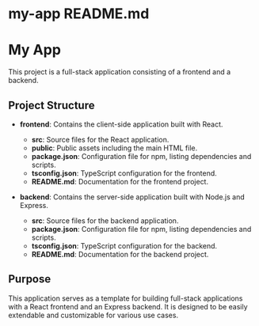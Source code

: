 # my-app README.md

# My App

This project is a full-stack application consisting of a frontend and a backend. 

## Project Structure

- **frontend**: Contains the client-side application built with React.
  - **src**: Source files for the React application.
  - **public**: Public assets including the main HTML file.
  - **package.json**: Configuration file for npm, listing dependencies and scripts.
  - **tsconfig.json**: TypeScript configuration for the frontend.
  - **README.md**: Documentation for the frontend project.

- **backend**: Contains the server-side application built with Node.js and Express.
  - **src**: Source files for the backend application.
  - **package.json**: Configuration file for npm, listing dependencies and scripts.
  - **tsconfig.json**: TypeScript configuration for the backend.
  - **README.md**: Documentation for the backend project.

## Purpose

This application serves as a template for building full-stack applications with a React frontend and an Express backend. It is designed to be easily extendable and customizable for various use cases.